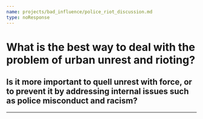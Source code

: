 ```yaml
---
name: projects/bad_influence/police_riot_discussion.md
type: noResponse
---
```


# What is the best way to deal with the problem of urban unrest and rioting?

## Is it more important to quell unrest with force, or to prevent it by addressing internal issues such as police misconduct and racism?

---
